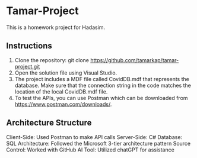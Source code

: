 # Tamar-Project

This is a homework project for Hadasim.

## Instructions
1. Clone the repository:
git clone https://github.com/tamarkap/tamar-project.git
2. Open the solution file using Visual Studio.
3. The project includes a MDF file called CovidDB.mdf that represents the database. Make sure that the connection string in the code matches the location of the local CovidDB.mdf file.
4. To test the APIs, you can use Postman which can be downloaded from https://www.postman.com/downloads/.

## Architecture Structure
Client-Side: Used Postman to make API calls
Server-Side: C#
Database: SQL
Architecture: Followed the Microsoft 3-tier architecture pattern
Source Control: Worked with GitHub
AI Tool: Utilized chatGPT for assistance
